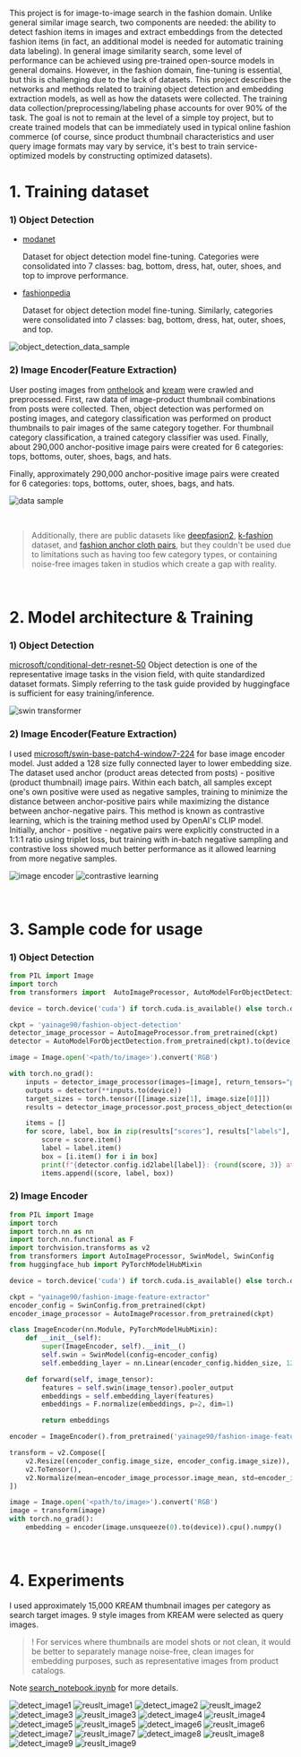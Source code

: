 This project is for image-to-image search in the fashion domain. Unlike general similar image search, two components are needed: the ability to detect fashion items in images and extract embeddings from the detected fashion items (in fact, an additional model is needed for automatic training data labeling). In general image similarity search, some level of performance can be achieved using pre-trained open-source models in general domains. However, in the fashion domain, fine-tuning is essential, but this is challenging due to the lack of datasets. This project describes the networks and methods related to training object detection and embedding extraction models, as well as how the datasets were collected. The training data collection/preprocessing/labeling phase accounts for over 90% of the task. The goal is not to remain at the level of a simple toy project, but to create trained models that can be immediately used in typical online fashion commerce (of course, since product thumbnail characteristics and user query image formats may vary by service, it's best to train service-optimized models by constructing optimized datasets).

# 1. Training dataset

### 1) Object Detection

- [modanet](https://github.com/eBay/modanet)

  Dataset for object detection model fine-tuning. Categories were consolidated into 7 classes: bag, bottom, dress, hat, outer, shoes, and top to improve performance.

- [fashionpedia](https://fashionpedia.github.io/home/)

  Dataset for object detection model fine-tuning. Similarly, categories were consolidated into 7 classes: bag, bottom, dress, hat, outer, shoes, and top.

![object_detection_data_sample](./media/object_detection_data_sample.png)

### 2) Image Encoder(Feature Extraction)

User posting images from [onthelook](https://onthelook.co.kr/) and [kream](https://kream.co.kr) were crawled and preprocessed. First, raw data of image-product thumbnail combinations from posts were collected. Then, object detection was performed on posting images, and category classification was performed on product thumbnails to pair images of the same category together. For thumbnail category classification, a trained category classifier was used.
Finally, about 290,000 anchor-positive image pairs were created for 6 categories: tops, bottoms, outer, shoes, bags, and hats.

Finally, approximately 290,000 anchor-positive image pairs were created for 6 categories: tops, bottoms, outer, shoes, bags, and hats.

![data sample](./media/data_sample.png)

</br>

> Additionally, there are public datasets like [deepfasion2](https://github.com/switchablenorms/DeepFashion2), [k-fashion](https://github.com/K-COORD/K-Fashion) dataset, and [fashion anchor cloth pairs](https://www.kaggle.com/datasets/kritanjalijain/fashion-anchor-cloth-pairs), but they couldn't be used due to limitations such as having too few category types, or containing noise-free images taken in studios which create a gap with reality.

<br>

# 2. Model architecture & Training

### 1) Object Detection

[microsoft/conditional-detr-resnet-50](https://huggingface.co/microsoft/conditional-detr-resnet-50)
Object detection is one of the representative image tasks in the vision field, with quite standardized dataset formats. Simply referring to the task guide provided by huggingface is sufficient for easy training/inference.

![swin transformer](./media/swin_transformer.png)

### 2) Image Encoder(Feature Extraction)

I used [microsoft/swin-base-patch4-window7-224](https://huggingface.co/microsoft/swin-base-patch4-window7-224) for base image encoder model. Just added a 128 size fully connected layer to lower embedding size.
The dataset used anchor (product areas detected from posts) - positive (product thumbnail) image pairs. Within each batch, all samples except one's own positive were used as negative samples, training to minimize the distance between anchor-positive pairs while maximizing the distance between anchor-negative pairs. This method is known as contrastive learning, which is the training method used by OpenAI's CLIP model.
Initially, anchor - positive - negative pairs were explicitly constructed in a 1:1:1 ratio using triplet loss, but training with in-batch negative sampling and contrastive loss showed much better performance as it allowed learning from more negative samples.

![image encoder](./media/image_encoder.png)
![contrastive learning](./media/contrastive_learning.png)

<br>

# 3. Sample code for usage

### 1) Object Detection

```python
from PIL import Image
import torch
from transformers import  AutoImageProcessor, AutoModelForObjectDetection

device = torch.device('cuda') if torch.cuda.is_available() else torch.device('cpu')

ckpt = 'yainage90/fashion-object-detection'
detector_image_processor = AutoImageProcessor.from_pretrained(ckpt)
detector = AutoModelForObjectDetection.from_pretrained(ckpt).to(device)

image = Image.open('<path/to/image>').convert('RGB')

with torch.no_grad():
    inputs = detector_image_processor(images=[image], return_tensors="pt")
    outputs = detector(**inputs.to(device))
    target_sizes = torch.tensor([[image.size[1], image.size[0]]])
    results = detector_image_processor.post_process_object_detection(outputs, threshold=0.4, target_sizes=target_sizes)[0]

    items = []
    for score, label, box in zip(results["scores"], results["labels"], results["boxes"]):
        score = score.item()
        label = label.item()
        box = [i.item() for i in box]
        print(f"{detector.config.id2label[label]}: {round(score, 3)} at {box}")
        items.append((score, label, box))
```

### 2) Image Encoder

```python
from PIL import Image
import torch
import torch.nn as nn
import torch.nn.functional as F
import torchvision.transforms as v2
from transformers import AutoImageProcessor, SwinModel, SwinConfig
from huggingface_hub import PyTorchModelHubMixin

device = torch.device('cuda') if torch.cuda.is_available() else torch.device('cpu')

ckpt = "yainage90/fashion-image-feature-extractor"
encoder_config = SwinConfig.from_pretrained(ckpt)
encoder_image_processor = AutoImageProcessor.from_pretrained(ckpt)

class ImageEncoder(nn.Module, PyTorchModelHubMixin):
    def __init__(self):
        super(ImageEncoder, self).__init__()
        self.swin = SwinModel(config=encoder_config)
        self.embedding_layer = nn.Linear(encoder_config.hidden_size, 128)

    def forward(self, image_tensor):
        features = self.swin(image_tensor).pooler_output
        embeddings = self.embedding_layer(features)
        embeddings = F.normalize(embeddings, p=2, dim=1)

        return embeddings

encoder = ImageEncoder().from_pretrained('yainage90/fashion-image-feature-extractor').to(device)

transform = v2.Compose([
    v2.Resize((encoder_config.image_size, encoder_config.image_size)),
    v2.ToTensor(),
    v2.Normalize(mean=encoder_image_processor.image_mean, std=encoder_image_processor.image_std),
])

image = Image.open('<path/to/image>').convert('RGB')
image = transform(image)
with torch.no_grad():
    embedding = encoder(image.unsqueeze(0).to(device)).cpu().numpy()
```

<br>

# 4. Experiments

I used approximately 15,000 KREAM thumbnail images per category as search target images. 9 style images from KREAM were selected as query images.

> ! For services where thumbnails are model shots or not clean, it would be better to separately manage noise-free, clean images for embedding purposes, such as representative images from product catalogs.

Note [search_notebook.ipynb](./notebooks/search_kream.ipynb) for more details.

![detect_image1](./media/detection_image1.png)
![reuslt_image1](./media/result_image1.png)
![detect_image2](./media/detection_image2.png)
![reuslt_image2](./media/result_image2.png)
![detect_image3](./media/detection_image3.png)
![reuslt_image3](./media/result_image3.png)
![detect_image4](./media/detection_image4.png)
![reuslt_image4](./media/result_image4.png)
![detect_image5](./media/detection_image5.png)
![reuslt_image5](./media/result_image5.png)
![detect_image6](./media/detection_image6.png)
![reuslt_image6](./media/result_image6.png)
![detect_image7](./media/detection_image7.png)
![reuslt_image7](./media/result_image7.png)
![detect_image8](./media/detection_image8.png)
![reuslt_image8](./media/result_image8.png)
![detect_image9](./media/detection_image9.png)
![reuslt_image9](./media/result_image9.png)

<br>
